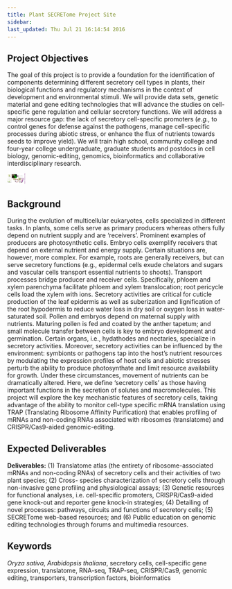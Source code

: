 ```yaml
---
title: Plant SECRETome Project Site
sidebar: 
last_updated: Thu Jul 21 16:14:54 2016
---
```


## Project Objectives

The goal of this project is to provide a foundation for the identification of
components determining different secretory cell types in plants, their
biological functions and regulatory mechanisms in the context of development
and environmental stimuli. We will provide data sets, genetic material and gene
editing technologies that will advance the studies on cell-specific gene
regulation and cellular secretory functions. We will address a major resource
gap: the lack of secretory cell-specific promoters (_e.g._, to control genes for
defense against the pathogens, manage cell-specific processes during abiotic
stress, or enhance the flux of nutrients towards seeds to improve yield). We
will train high school, community college and four-year college undergraduate,
graduate students and postdocs in cell biology, genomic-editing, genomics,
bioinformatics and collaborative interdisciplinary research.


<img title="frontpage" src="mydoc/plantsecretome/frontpage_small_img1.png" width="42"><img/>

## Background

During the evolution of multicellular eukaryotes, cells specialized in
different tasks. In plants, some cells serve as primary producers whereas
others fully depend on nutrient supply and are ‘receivers’.  Prominent examples
of producers are photosynthetic cells. Embryo cells exemplify receivers that
depend on external nutrient and energy supply. Certain situations are, however,
more complex. For example, roots are generally receivers, but can serve
secretory functions (e.g., epidermal cells exude chelators and sugars and
vascular cells transport essential nutrients to shoots). Transport processes
bridge producer and receiver cells. Specifically, phloem and xylem parenchyma
facilitate phloem and xylem translocation; root pericycle cells load the xylem
with ions. Secretory activities are critical for cuticle production of the leaf
epidermis as well as suberization and lignification of the root hypodermis to
reduce water loss in dry soil or oxygen loss in water-saturated soil. Pollen
and embryos depend on maternal supply with nutrients. Maturing pollen is fed
and coated by the anther tapetum; and small molecule transfer between cells is
key to embryo development and germination. Certain organs, i.e., hydathodes and
nectaries, specialize in secretory activities. Moreover, secretory activities
can be influenced by the environment: symbionts or pathogens tap into the
host’s nutrient resources by modulating the expression profiles of host cells
and abiotic stresses perturb the ability to produce photosynthate and limit
resource availability for growth. Under these circumstances, movement of
nutrients can be dramatically altered. Here, we define ‘secretory cells’ as
those having important functions in the secretion of solutes and
macromolecules. This project will explore the key mechanistic features of
secretory cells, taking advantage of the ability to monitor cell-type specific
mRNA translation using TRAP (Translating Ribosome Affinity Purification) that
enables profiling of mRNAs and non-coding RNAs associated with ribosomes
(translatome) and CRISPR/Cas9-aided genomic-editing.


## Expected Deliverables

__Deliverables:__ (1) Translatome atlas (the entirety of ribosome-associated
mRNAs and non-coding RNAs) of secretory cells and their activities of two plant
species; (2) Cross- species characterization of secretory cells through
non-invasive gene profiling and physiological assays; (3) Genetic resources for
functional analyses, i.e. cell-specific promoters, CRISPR/Cas9-aided gene
knock-out and reporter gene knock-in strategies; (4) Detailing of novel
processes: pathways, circuits and functions of secretory cells; (5) SECRETome
web-based resources; and (6) Public education on genomic editing technologies
through forums and multimedia resources.


## Keywords

_Oryza sativa_, _Arabidopsis thaliana_, secretory cells, cell-specific
gene expression, translatome, RNA-seq, TRAP-seq, CRISPR/Cas9, genomic 
editing, transporters, transcription factors, bioinformatics






